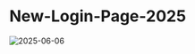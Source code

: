 # New-Login-Page-2025



![2025-06-06](https://github.com/user-attachments/assets/de55470f-468b-414b-88a3-906bcf428a35)
